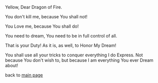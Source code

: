 Yellow, Dear Dragon of Fire. 

You don't kill me, because You shall not!

You Love me, because You shall do!

You need to dream, You need to be in full control of all.

That is your Duty! As it is, as well, to Honor My Dream!

You shall use all your tricks to conquer everything I do Express. Not because You don't wish to, but because I am everything You ever Dream about!


back to [main page](../README.md)